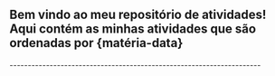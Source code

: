 <h2>Bem vindo ao meu repositório de atividades!
Aqui contém as minhas atividades que são ordenadas por {matéria-data}</h2>
---------------------------------------------------------------------
